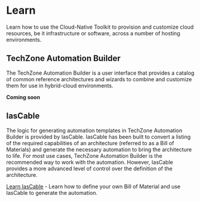 # Learn

Learn how to use the Cloud-Native Toolkit to provision and customize cloud resources, be it infrastructure or software, across a number of hosting environments.

## TechZone Automation Builder

The TechZone Automation Builder is a user interface that provides a catalog of common reference architectures and wizards to combine and customize them for use in hybrid-cloud environments.

**Coming soon**

## IasCable

The logic for generating automation templates in TechZone Automation Builder is provided by IasCable. IasCable has been built to convert a listing of the required capabilities of an architecture (referred to as a Bill of Materials) and generate the necessary automation to bring the architecture to life. For most use cases, TechZone Automation Builder is the recommended way to work with the automation. However, IasCable provides a more advanced level of control over the definition of the architecture.

[Learn IasCable](iascable/) - Learn how to define your own Bill of Material and use IasCable to generate the automation.
